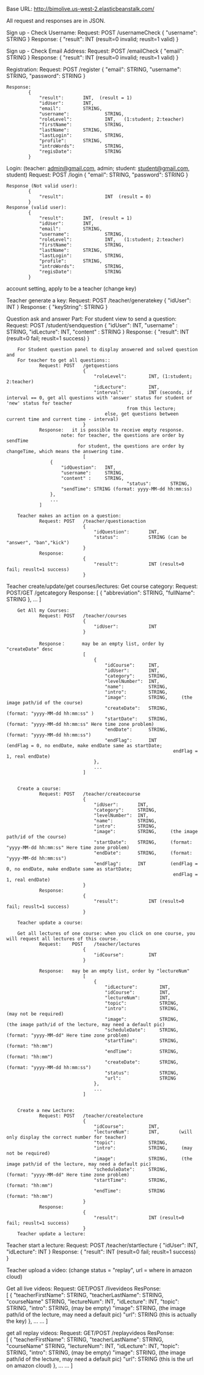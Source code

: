
Base URL:
	http://bimolive.us-west-2.elasticbeanstalk.com/

All request and responses are in JSON.

Sign up - Check Username:
	Request: POST   /usernameCheck
			{
				"username":     STRING
			}
	Response:
			{
				"result":       INT   (result=0 invalid; reuslt=1 valid)
			}

Sign up - Check Email Address: 
	Request: POST    /emailCheck
			{
				"email":        STRING
			}
	Response:
			{
				"result":       INT 	(result=0 invalid; reuslt=1 valid)
			}


Registration:
	Request: POST  /register
			{
				"email":		STRING,
				"username":		STRING,
				"password":             STRING
			}

	Response:
			{
				"result": 		INT,  (result = 1)
				"idUser": 		INT,
				"email":  		STRING,
				"username":             STRING,
				"roleLevel":            INT,   (1:student; 2:teacher)
				"firstName":            STRING,
				"lastName":		STRING,
				"lastLogin":            STRING,
				"profile": 		STRING,
				"introWords":           STRING,
				"regisDate":            STRING
			}

Login:  (teacher: admin@gmail.com, admin;  student: student@gmail.com,  student)
	Request: POST   /login
			{
				"email":                STRING,
				"password":             STRING
			} 

	Response (Not valid user):
			{
				"result":               INT  (result = 0)
			}
	Response (valid user):
			{
				"result": 		INT,  (result = 1)
				"idUser": 		INT,
				"email":  		STRING,
				"username":             STRING,
				"roleLevel":            INT,   (1:student; 2:teacher)
				"firstName":            STRING,
				"lastName":		STRING,
				"lastLogin":            STRING,
				"profile": 		STRING,
				"introWords":           STRING,
				"regisDate":            STRING
			}

account setting, apply to be a teacher (change key)

Teacher generate a key:
                Request: POST   /teacher/generatekey
                                {
                                    "idUser":           INT
                                }
                Response:
                                {
                                    "keyString":        STRING
                                }

Question ask and answer Part:
	For student view to send a question:
		Request: POST /student/sendquestion
				{
					"idUser":	INT,
					"username" :   	STRING,
					"idLecture":	INT,
				 	"content" : 	STRING
				}
		Response:
				{
					"result": INT 	(result=0 fail; reuslt=1 success)
				}

        For Student question panel to display answered and solved question and 
        For teacher to get all questions::
                Request: POST   /getquestions
                                {
                                    "roleLevel":        INT, (1:student; 2:teacher)
                                    "idLecture":        INT,
                                    "interval":         INT (seconds, if interval == 0, get all questions with 'answer' status for student or 'new' status for teacher
												from this lecture;
										else, get questions between current time and current time - interval)
                                }
                Response:   it is possible to receive empty response.
                        note: for teacher, the questions are order by sendTime
                              for student, the questions are order by changeTime, which means the answering time.
                                [
					{
						"idQuestion":	INT,
						"username": 	STRING,
						"content" : 	STRING,
                                                "status":       STRING,
						"sendTime":	STRING (format: yyyy-MM-dd hh:mm:ss)
					},
					...
				]
                         
        Teacher makes an action on a question: 
                Request: POST   /teacher/questionaction
                                {
                                    "idQuestion":       INT,
                                    "status":           STRING (can be "answer", "ban","kick")
                                }
                Response:
                                {
                                    "result":           INT (result=0 fail; reuslt=1 success)
                                }        

Teacher create/update/get courses/lectures:
        Get course category: 
                Request: POST/GET  /getcategory
                Response:
                                [
                                    {
                                        "abbreviation": STRING,
                                        "fullName":     STRING
                                    },
                                    ...
                                ]
                                    
        Get All my Courses:  
                Request: POST   /teacher/courses
                                {
                                    "idUser":           INT
                                }

                Response：      may be an empty list, order by "createDate" desc
                                [
                                    {
                                        "idCourse":     INT,
                                        "idUser":       INT,
                                        "category":     STRING,
                                        "levelNumber":  INT,
                                        "name":         STRING,
                                        "intro":        STRING,
                                        "image":        STRING,     (the image path/id of the course)
                                        "createDate":   STRING,     (format: "yyyy-MM-dd hh:mm:ss" )
                                        "startDate":    STRING,     (format: "yyyy-MM-dd hh:mm:ss" Here time zone problem)
                                        "endDate":      STRING,     (format: "yyyy-MM-dd hh:mm:ss")
                                        "endFlag":      INT         (endFlag = 0, no endDate, make endDate same as startDate;
                                                                 endFlag = 1, real endDate)
                                    },
                                    ...
                                ]

                     
        Create a course:
                Request: POST   /teacher/createcourse
                                {
                                    "idUser":       INT,
                                    "category":     STRING,
                                    "levelNumber":  INT,
                                    "name":         STRING,
                                    "intro":        STRING,
                                    "image":        STRING,     (the image path/id of the course)
                                    "startDate":    STRING,     (format: "yyyy-MM-dd hh:mm:ss" Here time zone problem)
                                    "endDate":      STRING,     (format: "yyyy-MM-dd hh:mm:ss")
                                    "endFlag":      INT         (endFlag = 0, no endDate, make endDate same as startDate;
                                                                 endFlag = 1, real endDate)
                                }
                Response:
                                {
                                    "result":           INT (result=0 fail; reuslt=1 success)
                                }

        Teacher update a course:

        Get all lectures of one course: when you click on one course, you will request all lectures of this course.
                Request:    POST    /teacher/lectures
                                {
                                    "idCourse":         INT
                                }
                                  
                Response:   may be an empty list, order by "lectureNum"
                                [
                                    {
                                        "idLecture":        INT,
                                        "idCourse":         INT,
                                        "lectureNum":       INT,       
                                        "topic":            STRING,
                                        "intro":            STRING,     (may not be required)
                                        "image":            STRING,     (the image path/id of the lecture, may need a default pic)
                                        "scheduleDate":     STRING,     (format: "yyyy-MM-dd" Here time zone problem)
                                        "startTime":        STRING,     (format: "hh:mm")
                                        "endTime":          STRING,     (format: "hh:mm")
                                        "createDate":       STRING,     (format: "yyyy-MM-dd hh:mm:ss")
                                        "status":           STRING,         
                                        "url":              STRING
                                    },
                                    ...
                                ]


        Create a new Lecture:   
                Request: POST   /teacher/createlecture
                                {
                                    "idCourse":         INT,
                                    "lectureNum":       INT,       (will only display the correct number for teacher)
                                    "topic":            STRING,
                                    "intro":            STRING,     (may not be required)
                                    "image":            STRING,     (the image path/id of the lecture, may need a default pic)
                                    "scheduleDate":     STRING,     (format: "yyyy-MM-dd" Here time zone problem)
                                    "startTime":        STRING,     (format: "hh:mm")
                                    "endTime":          STRING      (format: "hh:mm")
                                }
                Response:
                                {
                                    "result":           INT (result=0 fail; reuslt=1 success)
                                }
        Teacher update a lecture:

Teacher start a lecture:
            Request: POST   /teacher/startlecture
                            {
                                "idUser":       INT,
                                "idLecture":    INT
                            }
            Response:
                            {
                                "result":       INT     (result=0 fail; reuslt=1 success)
                            }

Teacher upload a video: (change status = "replay", url = where in amazon cloud)

Get all live videos:
            Request: GET/POST   /livevideos
            ResPonse:       
                        [
                            {
                                "teacherFirstName":     STRING,
                                "teacherLastName":      STRING,
                                "courseName"            STRING,
                                "lectureNum":           INT, 
                                "idLecture":            INT,
                                "topic":                STRING,
                                "intro":                STRING,     (may be empty)
                                "image":                STRING,     (the image path/id of the lecture, may need a default pic)
                                "url":                  STRING      (this is actually the key)
                            },
                            ...
                            ...
                        ]


get all replay videos:
            Request: GET/POST   /replayvideos
            ResPonse:       
                        [
                            {
                                "teacherFirstName":     STRING,
                                "teacherLastName":      STRING,
                                "courseName"            STRING,
                                "lectureNum":           INT, 
                                "idLecture":            INT,
                                "topic":                STRING,
                                "intro":                STRING,     (may be empty)
                                "image":                STRING,     (the image path/id of the lecture, may need a default pic)
                                "url":                  STRING      (this is the url on amazon cloud)
                            },
                            ...
                            ...
                        ]

